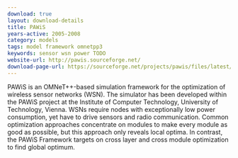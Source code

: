 ```yaml
---
download: true
layout: download-details
title: PAWiS
years-active: 2005-2008
category: models
tags: model framework omnetpp3
keywords: sensor wsn power TODO
website-url: http://pawis.sourceforge.net/
download-page-url: https://sourceforge.net/projects/pawis/files/latest/download
---
```


PAWiS is an OMNeT++-based simulation framework for the optimization of wireless
sensor networks (WSN). The simulator has been developed within the PAWiS project
at the Institute of Computer Technology, University of Technology, Vienna. WSNs
require nodes with exceptionally low power consumption, yet have to drive
sensors and radio communication. Common optimization approaches concentrate on
modules to make every module as good as possible, but this approach only reveals
local optima. In contrast, the PAWiS Framework targets on cross layer and cross
module optimization to find global optimum.
